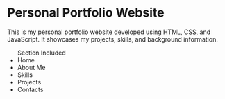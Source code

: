 <h1>Personal Portfolio Website</h1>

<p>This is my personal portfolio website developed using HTML, CSS, and JavaScript. It showcases my projects, skills, and background information.</p>

<ul>
  Section Included
  <li>Home</li>
  <li>About Me</li>
  <li>Skills</li>
  <li>Projects</li>
  <li>Contacts</li>
</ul>
